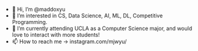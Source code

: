 - 👋 Hi, I’m @maddoxyu
- 👀 I’m interested in CS, Data Science, AI, ML, DL, Competitive Programming.
- 🌱 I’m currently attending UCLA as a Computer Science major, and would love to interact with more students!
- 📫 How to reach me -> instagram.com/mjwyu/
